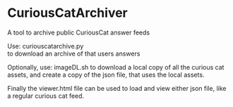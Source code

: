 # CuriousCatArchiver
A tool to archive public CuriousCat answer feeds

Use:
  curiouscatarchive.py <username>  
to download an archive of that users answers

Optionally, use:
  imageDL.sh <jsonfile>
to download a local copy of all the curious cat assets, and create a copy of the json file, that uses the local assets.
  
Finally the viewer.html file can be used to load and view either json file, like a regular curious cat feed.
